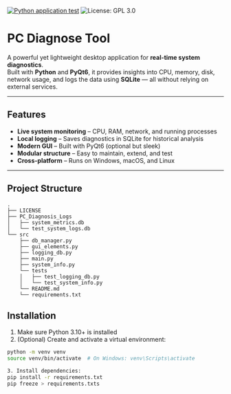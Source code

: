 [![Python application test](https://github.com/HF980/PC-Diagnose-Tool/actions/workflows/python-app.yml/badge.svg)](https://github.com/HF980/PC-Diagnose-Tool/actions/workflows/python-app.yml) ![License: GPL 3.0](https://img.shields.io/badge/License-GPL%203.0-4CAF50?style=flat-square)

# PC Diagnose Tool

A powerful yet lightweight desktop application for **real-time system diagnostics**.  
Built with **Python** and **PyQt6**, it provides insights into CPU, memory, disk, network usage, and logs the data using **SQLite** — all without relying on external services.

---

## Features

- **Live system monitoring** – CPU, RAM, network, and running processes  
- **Local logging** – Saves diagnostics in SQLite for historical analysis  
- **Modern GUI** – Built with PyQt6 (optional but sleek)  
- **Modular structure** – Easy to maintain, extend, and test  
- **Cross-platform** – Runs on Windows, macOS, and Linux  

---

## Project Structure

```
.
├── LICENSE
├── PC_Diagnosis_Logs
│   ├── system_metrics.db
│   └── test_system_logs.db
└── src
    ├── db_manager.py
    ├── gui_elements.py
    ├── logging_db.py
    ├── main.py
    ├── system_info.py
    └── tests
    │   ├── test_logging_db.py
    │   └── test_system_info.py
    └── README.md
    └── requirements.txt
```

## Installation

1. Make sure Python 3.10+ is installed  
2. (Optional) Create and activate a virtual environment:

```bash
python -m venv venv
source venv/bin/activate  # On Windows: venv\Scripts\activate

3. Install dependencies:
pip install -r requirements.txt
pip freeze > requirements.txts
